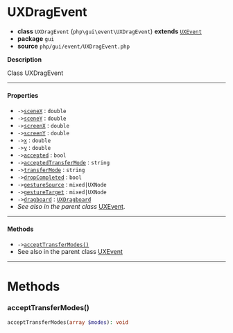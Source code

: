 # UXDragEvent

- **class** `UXDragEvent` (`php\gui\event\UXDragEvent`) **extends** [`UXEvent`](https://github.com/jphp-group/jphp-gui-ext/blob/master/jphp-gui-ext/api-docs/classes/php/gui/event/UXEvent.md)
- **package** `gui`
- **source** `php/gui/event/UXDragEvent.php`

**Description**

Class UXDragEvent

---

#### Properties

- `->`[`sceneX`](#prop-scenex) : `double`
- `->`[`sceneY`](#prop-sceney) : `double`
- `->`[`screenX`](#prop-screenx) : `double`
- `->`[`screenY`](#prop-screeny) : `double`
- `->`[`x`](#prop-x) : `double`
- `->`[`y`](#prop-y) : `double`
- `->`[`accepted`](#prop-accepted) : `bool`
- `->`[`acceptedTransferMode`](#prop-acceptedtransfermode) : `string`
- `->`[`transferMode`](#prop-transfermode) : `string`
- `->`[`dropCompleted`](#prop-dropcompleted) : `bool`
- `->`[`gestureSource`](#prop-gesturesource) : `mixed|UXNode`
- `->`[`gestureTarget`](#prop-gesturetarget) : `mixed|UXNode`
- `->`[`dragboard`](#prop-dragboard) : [`UXDragboard`](https://github.com/jphp-group/jphp-gui-ext/blob/master/jphp-gui-ext/api-docs/classes/php/gui/UXDragboard.md)
- *See also in the parent class* [UXEvent](https://github.com/jphp-group/jphp-gui-ext/blob/master/jphp-gui-ext/api-docs/classes/php/gui/event/UXEvent.md).

---

#### Methods

- `->`[`acceptTransferModes()`](#method-accepttransfermodes)
- See also in the parent class [UXEvent](https://github.com/jphp-group/jphp-gui-ext/blob/master/jphp-gui-ext/api-docs/classes/php/gui/event/UXEvent.md)

---
# Methods

<a name="method-accepttransfermodes"></a>

### acceptTransferModes()
```php
acceptTransferModes(array $modes): void
```